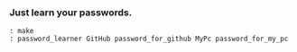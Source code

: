 ### Just learn your passwords.
```console
: make
: password_learner GitHub password_for_github MyPc password_for_my_pc
```
